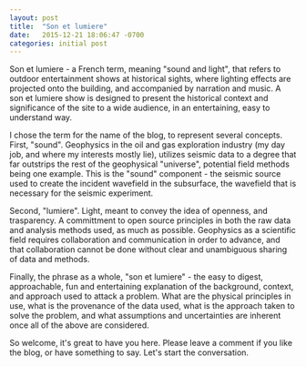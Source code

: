 ```yaml
---
layout: post
title:  "Son et lumiere"
date:   2015-12-21 18:06:47 -0700
categories: initial post
---
```


Son et lumiere - a French term, meaning "sound and light", that refers to outdoor entertainment shows at historical sights, where lighting effects are projected onto the building, and accompanied by narration and music. A son et lumiere show is designed to present the historical context and significance of the site to a wide audience, in an entertaining, easy to understand way.

I chose the term for the name of the blog, to represent several concepts. First, "sound". Geophysics in the oil and gas exploration industry (my day job, and where my interests mostly lie), utilizes seismic data to a degree that far outstrips the rest of the geophysical "universe", potential field methods being one example. This is the "sound" component - the seismic source used to create the incident wavefield in the subsurface, the wavefield that is necessary for the seismic experiment.

Second, "lumiere". Light, meant to convey the idea of openness, and trasparency. A committment to open source principles in both the raw data and analysis methods used, as much as possible. Geophysics as a scientific field requires collaboration and communication in order to advance, and that collaboration cannot be done without clear and unambiguous sharing of data and methods.

Finally, the phrase as a whole, "son et lumiere" - the easy to digest, approachable, fun and entertaining explanation of the background, context, and approach used to attack a problem. What are the physical principles in use, what is the provenance of the data used, what is the approach taken to solve the problem, and what assumptions and uncertainties are inherent once all of the above are considered.

So welcome, it's great to have you here. Please leave a comment if you like the blog, or have something to say. Let's start the conversation.